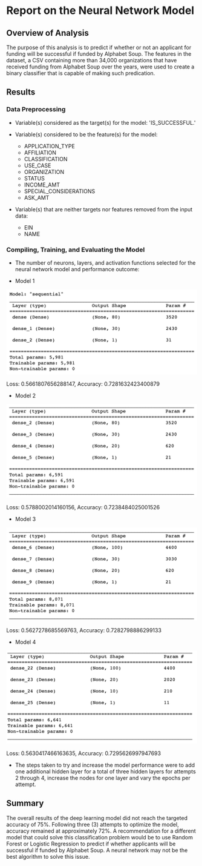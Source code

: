 # Report on the Neural Network Model

## Overview of Analysis

The purpose of this analysis is to predict if whether or not an applicant for funding will be successful if funded by Alphabet Soup. The features in the dataset, a CSV containing more than 34,000 organizations that have received funding from Alphabet Soup over the years, were used to create a binary classifier that is capable of making such predication. 


## Results

### Data Preprocessing

* Variable(s) considered as the target(s) for the model: 'IS_SUCCESSFUL.'

* Variable(s) considered to be the feature(s) for the model: 
    * APPLICATION_TYPE
    * AFFILIATION
    * CLASSIFICATION
    * USE_CASE
    * ORGANIZATION
    * STATUS
    * INCOME_AMT
    * SPECIAL_CONSIDERATIONS
    * ASK_AMT

* Variable(s) that are neither targets nor features removed from the input data:
    * EIN
    * NAME

### Compiling, Training, and Evaluating the Model

* The number of neurons, layers, and activation functions selected for the neural network model and performance outcome:

* Model 1

![hw](Images/Model_1.png)

Loss: 0.5661807656288147, Accuracy: 0.7281632423400879

* Model 2

![hw](Images/Model_2.png)

Loss: 0.5788002014160156, Accuracy: 0.7238484025001526

* Model 3

![hw](Images/Model_3.png)

Loss: 0.5627278685569763, Accuracy: 0.7282798886299133

* Model 4

![hw](Images/Model_4.png)

Loss: 0.5630417466163635, Accuracy: 0.7295626997947693

* The steps taken to try and increase the model performance were to add one additional hidden layer for a total of three hidden layers for attempts 2 through 4, increase the nodes for one layer and vary the epochs per attempt. 

## Summary

The overall results of the deep learning model did not reach the targeted accuracy of 75%. Following three (3) attempts to optimize the model, accuracy remained at approximately 72%. A recommendation for a different model that could solve this classification problem would be to use Random Forest or Logistic Regression to predict if whether applicants will be successful if funded by Alphabet Soup. A neural network may not be the best algorithm to solve this issue. 
